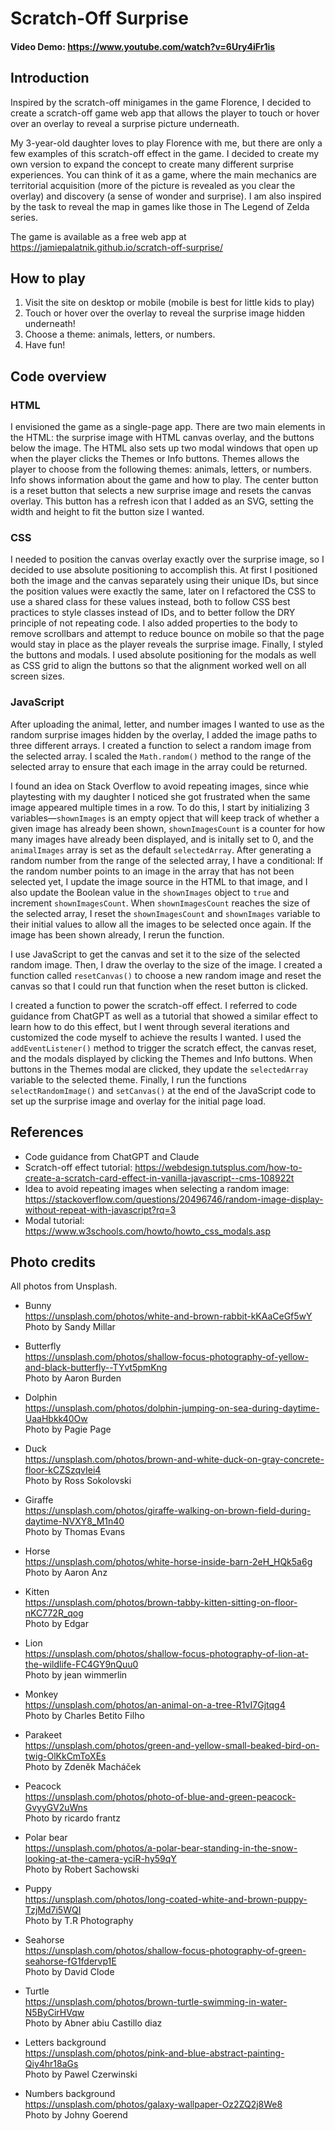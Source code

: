 # Scratch-Off Surprise
#### Video Demo: https://www.youtube.com/watch?v=6Ury4iFr1is

## Introduction
Inspired by the scratch-off minigames in the game Florence, I decided to create a scratch-off game web app that allows the player to touch or hover over an overlay to reveal a surprise picture underneath.

My 3-year-old daughter loves to play Florence with me, but there are only a few examples of this scratch-off effect in the game. I decided to create my own version to expand the concept to create many different surprise experiences. You can think of it as a game, where the main mechanics are territorial acquisition (more of the picture is revealed as you clear the overlay) and discovery (a sense of wonder and surprise). I am also inspired by the task to reveal the map in games like those in The Legend of Zelda series.

The game is available as a free web app at https://jamiepalatnik.github.io/scratch-off-surprise/

## How to play
1. Visit the site on desktop or mobile (mobile is best for little kids to play)
2. Touch or hover over the overlay to reveal the surprise image hidden underneath!
3. Choose a theme: animals, letters, or numbers.
4. Have fun!

## Code overview

### HTML
I envisioned the game as a single-page app. There are two main elements in the HTML: the surprise image with HTML canvas overlay, and the buttons below the image. The HTML also sets up two modal windows that open up when the player clicks the Themes or Info buttons. Themes allows the player to choose from the following themes: animals, letters, or numbers. Info shows information about the game and how to play. The center button is a reset button that selects a new surprise image and resets the canvas overlay. This button has a refresh icon that I added as an SVG, setting the width and height to fit the button size I wanted.

### CSS 
I needed to position the canvas overlay exactly over the surprise image, so I decided to use absolute positioning to accomplish this. At first I positioned both the image and the canvas separately using their unique IDs, but since the position values were exactly the same, later on I refactored the CSS to use a shared class for these values instead, both to follow CSS best practices to style classes instead of IDs, and to better follow the DRY principle of not repeating code. I also added properties to the body to remove scrollbars and attempt to reduce bounce on mobile so that the page would stay in place as the player reveals the surprise image. Finally, I styled the buttons and modals. I used absolute positioning for the modals as well as CSS grid to align the buttons so that the alignment worked well on all screen sizes.

### JavaScript
After uploading the animal, letter, and number images I wanted to use as the random surprise images hidden by the overlay, I added the image paths to three different arrays. I created a function to select a random image from the selected array. I scaled the `Math.random()` method to the range of the selected array to ensure that each image in the array could be returned. 

I found an idea on Stack Overflow to avoid repeating images, since whie playtesting with my daughter I noticed she got frustrated when the same image appeared multiple times in a row. To do this, I start by initializing 3 variables—`shownImages` is an empty opject that will keep track of whether a given image has already been shown, `shownImagesCount` is a counter for how many images have already been displayed, and is initally set to 0, and the `animalImages` array is set as the default `selectedArray`. After generating a random number from the range of the selected array, I have a conditional: If the random number points to an image in the array that has not been selected yet, I update the image source in the HTML to that image, and I also update the Boolean value in the `shownImages` object to `true` and increment `shownImagesCount`. When `shownImagesCount` reaches the size of the selected array, I reset the `shownImagesCount` and `shownImages` variable to their initial values to allow all the images to be selected once again. If the image has been shown already, I rerun the function. 

I use JavaScript to get the canvas and set it to the size of the selected random image. Then, I draw the overlay to the size of the image. I created a function called `resetCanvas()` to choose a new random image and reset the canvas so that I could run that function when the reset button is clicked. 

I created a function to power the scratch-off effect. I referred to code guidance from ChatGPT as well as a tutorial that showed a similar effect to learn how to do this effect, but I went through several iterations and customized the code myself to achieve the results I wanted. I used the `addEventListener()` method to trigger the scratch effect, the canvas reset, and the modals displayed by clicking the Themes and Info buttons. When buttons in the Themes modal are clicked, they update the `selectedArray` variable to the selected theme. Finally, I run the functions `selectRandomImage()` and `setCanvas()` at the end of the JavaScript code to set up the surprise image and overlay for the initial page load.

## References
* Code guidance from ChatGPT and Claude
* Scratch-off effect tutorial: https://webdesign.tutsplus.com/how-to-create-a-scratch-card-effect-in-vanilla-javascript--cms-108922t
* Idea to avoid repeating images when selecting a random image: https://stackoverflow.com/questions/20496746/random-image-display-without-repeat-with-javascript?rq=3 
* Modal tutorial: https://www.w3schools.com/howto/howto_css_modals.asp

## Photo credits

All photos from Unsplash.

* Bunny  
https://unsplash.com/photos/white-and-brown-rabbit-kKAaCeGf5wY  
Photo by Sandy Millar

* Butterfly  
https://unsplash.com/photos/shallow-focus-photography-of-yellow-and-black-butterfly--TYvt5pmKng  
Photo by Aaron Burden

* Dolphin  
https://unsplash.com/photos/dolphin-jumping-on-sea-during-daytime-UaaHbkk40Ow  
Photo by Pagie Page

* Duck  
https://unsplash.com/photos/brown-and-white-duck-on-gray-concrete-floor-kCZSzqvIei4  
Photo by Ross Sokolovski

* Giraffe  
https://unsplash.com/photos/giraffe-walking-on-brown-field-during-daytime-NVXY8_M1n40  
Photo by Thomas Evans

* Horse  
https://unsplash.com/photos/white-horse-inside-barn-2eH_HQk5a6g  
Photo by Aaron Anz

* Kitten  
https://unsplash.com/photos/brown-tabby-kitten-sitting-on-floor-nKC772R_qog  
Photo by Edgar 

* Lion  
https://unsplash.com/photos/shallow-focus-photography-of-lion-at-the-wildlife-FC4GY9nQuu0  
Photo by jean wimmerlin

* Monkey  
https://unsplash.com/photos/an-animal-on-a-tree-R1vI7Gjtqg4  
Photo by Charles Betito Filho

* Parakeet  
https://unsplash.com/photos/green-and-yellow-small-beaked-bird-on-twig-OlKkCmToXEs  
Photo by Zdeněk Macháček 

* Peacock  
https://unsplash.com/photos/photo-of-blue-and-green-peacock-GvyyGV2uWns  
Photo by ricardo frantz 

* Polar bear  
https://unsplash.com/photos/a-polar-bear-standing-in-the-snow-looking-at-the-camera-yciR-hy59qY  
Photo by Robert Sachowski 

* Puppy  
https://unsplash.com/photos/long-coated-white-and-brown-puppy-TzjMd7i5WQI  
Photo by T.R Photography 

* Seahorse  
https://unsplash.com/photos/shallow-focus-photography-of-green-seahorse-fG1fdervp1E  
Photo by David Clode 

* Turtle  
https://unsplash.com/photos/brown-turtle-swimming-in-water-N5ByCirHVqw  
Photo by Abner abiu Castillo diaz 

* Letters background  
https://unsplash.com/photos/pink-and-blue-abstract-painting-Qiy4hr18aGs  
Photo by Pawel Czerwinski

* Numbers background  
https://unsplash.com/photos/galaxy-wallpaper-Oz2ZQ2j8We8  
Photo by Johny Goerend